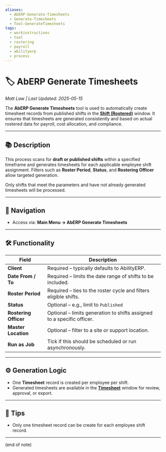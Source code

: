 ```yaml
---
aliases:
  - AbERP-Generate-Timesheets
  - Generate-Timesheets
  - Tool-GenerateTimesheets
tags:
  - workinstructions
  - tool
  - rostering
  - payroll
  - abilityerp
  - process
---
```


# 🏷️ AbERP Generate Timesheets

*Matt Law | Last Updated: 2025-05-15*

The **AbERP Generate Timesheets** tool is used to automatically create timesheet records from published shifts in the **[Shift (Rostered)](Shift-(Rostered).md)** window. It ensures that timesheets are generated consistently and based on actual rostered data for payroll, cost allocation, and compliance.

---

## 📚 Description

This process scans for **draft or published shifts** within a specified timeframe and generates timesheets for each applicable employee shift assignment. Filters such as **Roster Period**, **Status**, and **Rostering Officer** allow targeted generation.

Only shifts that meet the parameters and have not already generated timesheets will be processed.

---

## 🧭 Navigation

- Access via: **Main Menu → AbERP Generate Timesheets**

---

## 🛠️ Functionality

| Field | Description |
|-------|-------------|
| **Client** | Required – typically defaults to AbilityERP. |
| **Date From / To** | Required – limits the date range of shifts to be included. |
| **Roster Period** | Required – ties to the roster cycle and filters eligible shifts. |
| **Status** | Optional – e.g., limit to `Published` |
| **Rostering Officer** | Optional – limits generation to shifts assigned to a specific officer. |
| **Master Location** | Optional – filter to a site or support location. |
| **Run as Job** | Tick if this should be scheduled or run asynchronously. |

---

## ⚙️ Generation Logic

- One **Timesheet** record is created per employee per shift.
- Generated timesheets are available in the **[Timesheet](Timesheet.md)** window for review, approval, or export.

---

## 🧠 Tips

- Only one timesheet record can be create for each employee shift record. 

---
(end of note)
